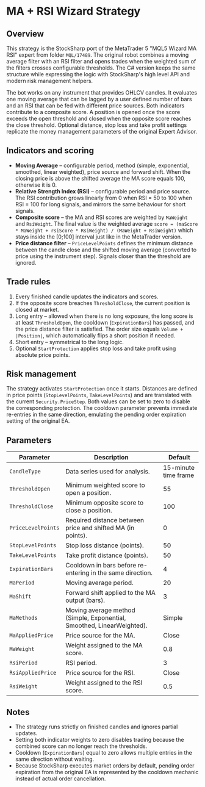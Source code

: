 # MA + RSI Wizard Strategy

## Overview

This strategy is the StockSharp port of the MetaTrader 5 "MQL5 Wizard MA RSI" expert from folder `MQL/17489`. The original robot combines a moving average filter with an RSI filter and opens trades when the weighted sum of the filters crosses configurable thresholds. The C# version keeps the same structure while expressing the logic with StockSharp's high level API and modern risk management helpers.

The bot works on any instrument that provides OHLCV candles. It evaluates one moving average that can be lagged by a user defined number of bars and an RSI that can be fed with different price sources. Both indicators contribute to a composite score. A position is opened once the score exceeds the open threshold and closed when the opposite score reaches the close threshold. Optional distance, stop loss and take profit settings replicate the money management parameters of the original Expert Advisor.

## Indicators and scoring

* **Moving Average** – configurable period, method (simple, exponential, smoothed, linear weighted), price source and forward shift. When the closing price is above the shifted average the MA score equals 100, otherwise it is 0.
* **Relative Strength Index (RSI)** – configurable period and price source. The RSI contribution grows linearly from 0 when RSI = 50 to 100 when RSI = 100 for long signals, and mirrors the same behaviour for short signals.
* **Composite score** – the MA and RSI scores are weighted by `MaWeight` and `RsiWeight`. The final value is the weighted average `score = (maScore * MaWeight + rsiScore * RsiWeight) / (MaWeight + RsiWeight)` which stays inside the [0;100] interval just like in the MetaTrader version.
* **Price distance filter** – `PriceLevelPoints` defines the minimum distance between the candle close and the shifted moving average (converted to price using the instrument step). Signals closer than the threshold are ignored.

## Trade rules

1. Every finished candle updates the indicators and scores.
2. If the opposite score breaches `ThresholdClose`, the current position is closed at market.
3. Long entry – allowed when there is no long exposure, the long score is at least `ThresholdOpen`, the cooldown (`ExpirationBars`) has passed, and the price distance filter is satisfied. The order size equals `Volume + |Position|`, which automatically flips a short position if needed.
4. Short entry – symmetrical to the long logic.
5. Optional `StartProtection` applies stop loss and take profit using absolute price points.

## Risk management

The strategy activates `StartProtection` once it starts. Distances are defined in price points (`StopLevelPoints`, `TakeLevelPoints`) and are translated with the current `Security.PriceStep`. Both values can be set to zero to disable the corresponding protection. The cooldown parameter prevents immediate re-entries in the same direction, emulating the pending order expiration setting of the original EA.

## Parameters

| Parameter | Description | Default |
|-----------|-------------|---------|
| `CandleType` | Data series used for analysis. | 15-minute time frame |
| `ThresholdOpen` | Minimum weighted score to open a position. | 55 |
| `ThresholdClose` | Minimum opposite score to close a position. | 100 |
| `PriceLevelPoints` | Required distance between price and shifted MA (in points). | 0 |
| `StopLevelPoints` | Stop loss distance (points). | 50 |
| `TakeLevelPoints` | Take profit distance (points). | 50 |
| `ExpirationBars` | Cooldown in bars before re-entering in the same direction. | 4 |
| `MaPeriod` | Moving average period. | 20 |
| `MaShift` | Forward shift applied to the MA output (bars). | 3 |
| `MaMethods` | Moving average method (Simple, Exponential, Smoothed, LinearWeighted). | Simple |
| `MaAppliedPrice` | Price source for the MA. | Close |
| `MaWeight` | Weight assigned to the MA score. | 0.8 |
| `RsiPeriod` | RSI period. | 3 |
| `RsiAppliedPrice` | Price source for the RSI. | Close |
| `RsiWeight` | Weight assigned to the RSI score. | 0.5 |

## Notes

* The strategy runs strictly on finished candles and ignores partial updates.
* Setting both indicator weights to zero disables trading because the combined score can no longer reach the thresholds.
* Cooldown (`ExpirationBars`) equal to zero allows multiple entries in the same direction without waiting.
* Because StockSharp executes market orders by default, pending order expiration from the original EA is represented by the cooldown mechanic instead of actual order cancellation.
